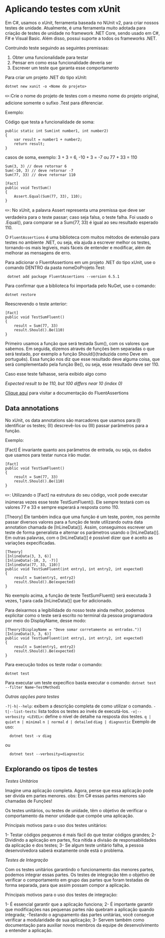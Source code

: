 <h1>Aplicando testes com xUnit</h1>

Em C#, usamos o xUnit, ferramenta baseada no NUnit v2, para criar nossos testes de unidade. Atualmente, é uma ferramenta muito adotada para criação de testes de unidade no framework .NET Core, sendo usado em C#, F# e Visual Basic. Além disso, possui suporte a todos os frameworks .NET.

Contruindo teste seguindo as seguintes premissas:

1. Obter uma funcionalidade para testar
2. Pensar em como essa funcionalidade deveria ser
3. Escrever um teste que garanta esse comportamento

Para criar um projeto .NET do tipo xUnit: 

`dotnet new xunit -o <Nome do projeto>`

✏️:Crie o nome do projeto de testes com o mesmo nome do projeto original, adicione somente o sufixo .Test para diferenciar.

Exemplo: 

Código que testa a funcionalidade de soma:

```
public static int Sum(int number1, int number2) 
{
    var result = number1 + number2;
    return result;
}
```
casos de soma, exemplo: 3 + 3 = 6, -10 + 3 = -7 ou 77 + 33 = 110

```
Sum(3, 3) // deve retornar 6
Sum(-10, 3) // deve retornar -7
Sum(77, 33) // deve retornar 110
```
```
[Fact]
public void TestSum()
{
    Assert.Equal(Sum(77, 33), 110);
}
```

✏️: No xUnit, a palavra Assert representa uma premissa que deve ser verdadeira para o teste passar; caso seja falsa, o teste falha. Foi usado o .Equal(), para comparar se a Sum(77, 33) é igual ao seu resultado esperado 110.

O `FluentAssertions` é uma biblioteca com muitos métodos de extensão para testes no ambiente .NET, ou seja, ela ajuda a escrever melhor os testes, tornando-os mais legíveis, mais fáceis de entender e modificar, além de melhorar as mensagens de erro.

Para adicionar o FluentAssertions em um projeto .NET do tipo xUnit, use o comando DENTRO da pasta nomeDoProjeto.Test:

` dotnet add package FluentAssertions --version 6.5.1`

Para confirmar que a biblioteca foi importada pelo NuGet, use o comando:

`dotnet restore`

Reescrevendo o teste anterior:

```
[Fact]
public void TestSumFluent()
{
    result = Sum(77, 33)
    result.Should().Be(110)
}
```

Primeiro usamos a função que será testada Sum(), com os valores que sabemos. Em seguida, dizemos através de funções bem separadas o que será testado, por exemplo a função Should()(traduzida como Deve em português). Essa função nos diz que esse resultado deve alguma coisa, que será complementado pela função Be(), ou seja, esse resultado deve ser 110.

Caso esse teste falhasse, seria exibido algo como

*_Expected result to be 110, but 100 differs near 10 (index 0)_*

[Clique aqui](https://fluentassertions.com/introduction) para visitar a documentação do FluentAssertions

<h2>Data annotations</h2>

No xUnit, os data annotations são marcadores que usamos para:(I) identificar os testes; (II) descrevê-los ou (III) passar parâmetros para a função.

Exemplo: 

[Fact] É invariante quanto aos parâmetros de entrada, ou seja, os dados que usamos para testar nunca irão mudar.

```
[Fact]
public void TestSumFluent()
{
    result = Sum(77, 33)
    result.Should().Be(110)
}
```

✏️: Utilizando o [Fact] na estrutura do seu código, você pode executar inúmeras vezes esse teste TestSumFluent(). Ele sempre testará com os valores 77 e 33 e sempre esperará a resposta como 110.

[Theory] Ele também indica que uma função é um teste, porém, nos permite passar diversos valores para a função de teste utilizando outra data annotation chamada de [InLineData()]. Assim, conseguimos escrever um teste de forma generalista e alternar os parâmetros usando o [InLineData()]. Em outras palavras, com o [InLineData()] é possível dizer que é aceito as variações expecificadas.

```
[Theory]
[InlineData(3, 3, 6)]
[InlineData(-10, 3, -7)]
[InlineData(77, 33, 110)]
public void TestSumFluent(int entry1, int entry2, int expected)
{
    result = Sum(entry1, entry2)
    result.Should().Be(expected)
}
```

No exemplo acima, a função de teste TestSumFluent() será executada 3 vezes, 1 para cada [InLineData()] que for adicionado.

Para deixarmos a legibilidade do nosso teste ainda melhor, podemos explicitar como o teste será escrito no terminal da pessoa programadora por meio do DisplayName, desse modo:

```
[Theory(DisplayName = "Deve somar corretamente as entradas.")]
[InlineData(3, 3, 6)]
public void TestSumFluent(int entry1, int entry2, int expected)
{
    result = Sum(entry1, entry2)
    result.Should().Be(expected)
}
```

Para execução todos os teste rodar o comando:

`dotnet test`

Para executar um teste expecífico basta executar o comando: 
 `dotnet test --filter Name~TestMethod1`
 
*Outras opções para testes*

`-?|-h|--help`: exibem a descrição completa de como utilizar o comando.
`-t|--list-tests`: lista todos os testes ao invés de executá-los.
`-v|--verbosity <LEVEL>`: define o nível de detalhe na resposta dos testes.
`q | quiet`
`m | minimal`
`n | normal`
`d | detailed`
`diag | diagnostic`
Exemplo de uso:
```
  dotnet test -v diag
```
ou
```
  dotnet test --verbosity=diagnostic
```

<h2>Explorando os tipos de testes</h2>

*Testes Unitários*

Imagine uma aplicação completa. Agora, pense que essa aplicação pode ser divida em partes menores.
obs: Em C# essas partes menores são chamadas de Funções!

Os testes unitários, ou testes de unidade, têm o objetivo de verificar o comportamento da menor unidade que compõe uma aplicação.

Principais motivos para o uso dos testes unitários:

1- Testar códigos pequenos é mais fácil do que testar códigos grandes;
2- Dividindo a aplicação em partes, fica nítida a divisão de responsabilidades da aplicação e dos testes;
3- Se algum teste unitário falha, a pessoa desenvolvedora saberá exatamente onde está o problema.

*Testes de Integração*

Com os testes unitários garantindo o funcionamento das menores partes, podemos integrar essas partes. Os testes de integração têm o objetivo de verificar o comportamento em grupo das partes que foram testadas de forma separada, para que assim possam compor a aplicação.

Principais motivos para o uso dos testes de integração:

1- É essencial garantir que a aplicação funciona;
2- É importante garantir que modificações nas pequenas partes não quebram a aplicação quando integrada; -Testando o agrupamento das partes unitárias, você consegue verificar a modularidade de sua aplicação;
3- Servem também como documentação para auxiliar novos membros da equipe de desenvolvimento a entender a aplicação.
